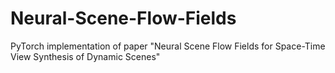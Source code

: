 # Neural-Scene-Flow-Fields
PyTorch implementation of paper "Neural Scene Flow Fields for Space-Time View Synthesis of Dynamic Scenes"
